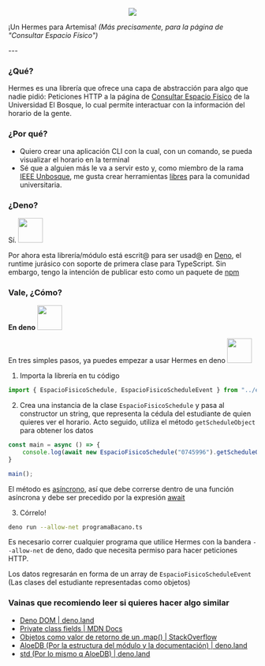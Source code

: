 <p align="center">
<img src="https://i.imgur.com/FyuosDs.png"/>

¡Un Hermes para Artemisa! *(Más precisamente, para la página de "Consultar Espacio Físico")*
</p>
---

### ¿Qué?

Hermes es una librería que ofrece una capa de abstracción para algo que nadie pidió: Peticiones HTTP a la página de [Consultar Espacio Físico](https://artemisa.unbosque.edu.co/serviciosacademicos/EspacioFisico/Interfas/EspaciosFisicosAsigandosReporte.php) de la Universidad El Bosque, lo cual permite interactuar con la información del horario de la gente.

### ¿Por qué?

- Quiero crear una aplicación CLI con la cual, con un comando, se pueda visualizar el horario en la terminal
- Sé que a alguien más le va a servir esto y, como miembro de la rama [IEEE Unbosque](https://branch-ieee-ueb.netlify.app/), me gusta crear herramientas [libres](https://www.gnu.org/philosophy/free-sw.html) para la comunidad universitaria.

### ¿Deno?

Sí. <img src="https://deno.land/logo.svg?__frsh_c=a8nx5mcy04n0" width="50"/>

Por ahora esta librería/módulo está escrit@ para ser usad@ en [Deno](deno.land/), el runtime jurásico con soporte de primera clase para TypeScript. Sin embargo, tengo la intención de publicar esto como un paquete de [npm](https://www.npmjs.com/)

### Vale, ¿Cómo?

**En deno** <img src="https://deno.land/logo.svg?__frsh_c=a8nx5mcy04n0" width="50"/>

En tres simples pasos, ya puedes empezar a usar Hermes en deno <img src="https://deno.land/logo.svg?__frsh_c=a8nx5mcy04n0" width="50"/>

1. Importa la librería en tu código

```javascript
import { EspacioFisicoSchedule, EspacioFisicoScheduleEvent } from "../espaciofisico-hermes/mod.ts"
```

2. Crea una instancia de la clase `EspacioFisicoSchedule` y pasa al constructor un string, que representa la cédula del estudiante de quien quieres ver el horario. Acto seguido, utiliza el método `getScheduleObject` para obtener los datos

```javascript
const main = async () => {
	console.log(await new EspacioFisicoSchedule("0745996").getScheduleObject())
}

main();
```

El método es [asíncrono](https://developer.mozilla.org/es/docs/Web/JavaScript/Reference/Statements/async_function), así que debe correrse dentro de una función asíncrona y debe ser precedido por la expresión [await](https://developer.mozilla.org/es/docs/Web/JavaScript/Reference/Operators/await)

3. Córrelo!

```bash
deno run --allow-net programaBacano.ts 
```

Es necesario correr cualquier programa que utilice Hermes con la bandera `--allow-net` de deno, dado que necesita permiso para hacer peticiones HTTP.

Los datos regresarán en forma de un array de `EspacioFisicoScheduleEvent` (Las clases del estudiante representadas como objetos)

### Vainas que recomiendo leer si quieres hacer algo similar

- [Deno DOM | deno.land](https://deno.land/manual@v1.25.2/jsx_dom/deno_dom)
- [Private class fields | MDN Docs](https://developer.mozilla.org/en-US/docs/Web/JavaScript/Reference/Classes/Private_class_fields)
- [Objetos como valor de retorno de un .map() | StackOverflow](https://stackoverflow.com/questions/47841899/js-map-return-object)
- [AloeDB (Por la estructura del módulo y la documentación) | deno.land](https://deno.land/x/aloedb@0.9.0/mod.ts?s=Database)
- [std (Por lo mismo q AloeDB) | deno.land](https://deno.land/std@0.155.0/collections/mod.ts?source)

